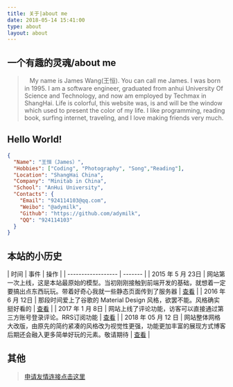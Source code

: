```yaml
---
title: 关于|about me
date: 2018-05-14 15:41:00
type: about
layout: about
---
```


## 一个有趣的灵魂/about me 

> &nbsp;&nbsp;&nbsp;My name is James Wang(王恒). You can call me James. I was born in 1995.
I am a software engineer, graduated from anhui University Of Science and Technology, and now am employed by Techmax in ShangHai.
Life is colorful, this website was, is and will be the window which used to present the color of my life.
I like programming, reading book, surfing internet, traveling, and I love making friends very much.



## Hello World!
```json
{
  "Name": "王恒（James）",
  "Hobbies": ["Coding", "Photography", "Song","Reading"],
  "Location": "ShangHai China",
  "Company": "Minitab in China",
  "School": "AnHui University",
  "Contacts": {
    "Email": "924114103@qq.com",
    "Weibo": "@adymilk",
    "Github": "https://github.com/adymilk",
    "QQ": "924114103"
  }
}
```


## 本站的小历史

| 时间 | 事件 | 操作 |
| ------------------ | ------- |
| 2015 年 5 月 23日  | 网站第一次上线，这是本站最原始的模型。当初刚刚接触到前端开发的基础，就想着一定要搞出点东西玩玩。带着好奇心我就一些静态页面传到了服务器 | [查看](/) |
| 2016 年 6 月 12日  | 那段时间爱上了谷歌的 Material Design 风格，欲罢不能。风格确实挺好看的 | [查看](/) |
| 2017 年 1 月 8日  | 网站上线了评论功能，访客可以直接通过第三方账号登录评论。RRS订阅功能 | [查看](/) |
| 2018 年 05 月 12 日  | 网站整体网格大改版，由原先的简约紧凑的风格改为视觉性更强，功能更加丰富的展现方式博客后期还会融入更多简单好玩的元素。敬请期待 | [查看](/) |


## 其他
> [申请友情连接点击这里](http://wpa.qq.com/msgrd?v=3&uin=924114103&site=qq&menu=yes)
